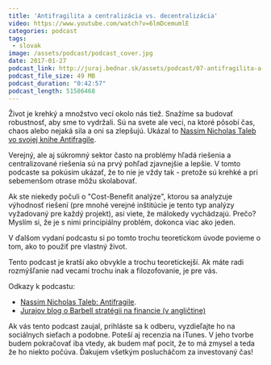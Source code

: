 ```yaml
---
title: 'Antifragilita a centralizácia vs. decentralizácia'
video: https://www.youtube.com/watch?v=6lmDcemumlE
categories: podcast
tags:
 - slovak
image: /assets/podcast/podcast_cover.jpg
date: 2017-01-27
podcast_link: http://juraj.bednar.sk/assets/podcast/07-antifragilita-a-decentralizacia.mp3
podcast_file_size: 49 MB
podcast_duration: "0:42:57"
podcast_length: 51586468
---
```


Život je krehký a množstvo vecí okolo nás tiež. Snažíme sa budovať
robustnosť, aby sme to vydržali. Sú na svete ale veci, na
ktoré pôsobí čas, chaos alebo nejaká sila a oni sa zlepšujú. Ukázal
to [Nassim Nicholas Taleb vo svojej knihe
Antifragile](https://www.martinus.sk/?uItem=206175).

Verejný, ale aj súkromný sektor často na problémy hľadá riešenia a
centralizované riešenia sú na prvý pohľad zjavnejšie a lepšie. V tomto
podcaste sa pokúsim ukázať, že to nie je vždy tak - pretože sú krehké
a pri sebemenšom otrase môžu skolabovať.

<!--more-->

Ak ste niekedy počuli o
"Cost-Benefit analýze", ktorou sa analyzuje výhodnosť riešení (pre mnohé
verejné inštitúcie je tento typ analýzy vyžadovaný pre každý projekt),
asi viete, že málokedy vychádzajú. Prečo? Myslím si, že je s nimi
principiálny problém, dokonca viac ako jeden.

V ďalšom vydaní podcastu si po tomto trochu teoretickom úvode povieme o
tom, ako to použiť pre vlastný život.

Tento podcast je kratší ako obvykle a trochu teoretickejší. Ak
máte radi rozmýšľanie nad vecami trochu inak a filozofovanie, je pre vás.

Odkazy k podcastu:

 * [Nassim Nicholas Taleb: Antifragile](https://www.martinus.sk/?uItem=206175).
 * [Jurajov blog o Barbell stratégii na financie (v angličtine)](https://juraj.bednar.sk/blog/2016/09/06/barbell-strategy-for-investment/)
 
Ak vás tento podcast zaujal, prihláste sa k odberu, vyzdieľajte ho na sociálnych sieťach a podobne. Poteší aj recenzia na iTunes. V jeho tvorbe budem pokračovať iba vtedy, ak budem mať pocit, že to má zmysel a teda že ho niekto počúva. Ďakujem všetkým poslucháčom za investovaný čas!


